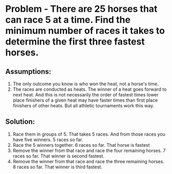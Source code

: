 # Problem - There are 25 horses that can race 5 at a time. Find the minimum number of races it takes to determine the first three fastest horses.
## Assumptions:
  1. The only outcome you know is who won the heat,  not a horse's time.
  2. The races are conducted as heats.  The winner of a heat goes forward to next heat.  And this is not necessarily the order of fastest times
     lower place finishers of a given heat may have faster times than first place finishers of other heats. But all athletic tournaments work this way.

## Solution:
  1. Race them in groups of 5. That takes 5 races.  And from those races you have five winners. 5 races so far.
  2. Race the 5 winners together.  6 races so far.  That horse is fastest
  3. Remove the winner from that race and race the four remaining horses.  7 races so far. That winner is second fastest.
  4. Remove the winner from that race and race the three remaining horses.  8 races so far. That winner is third fastest.